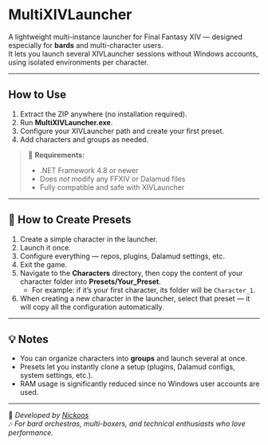 ﻿# MultiXIVLauncher

A lightweight multi-instance launcher for Final Fantasy XIV — designed especially for **bards** and multi-character users.  
It lets you launch several XIVLauncher sessions without Windows accounts, using isolated environments per character.

---

## How to Use

1. Extract the ZIP anywhere (no installation required).  
2. Run **MultiXIVLauncher.exe**.  
3. Configure your XIVLauncher path and create your first preset.  
4. Add characters and groups as needed.

> 🧩 **Requirements:**
> - .NET Framework 4.8 or newer  
> - Does *not* modify any FFXIV or Dalamud files  
> - Fully compatible and safe with XIVLauncher

---

## 🧰 How to Create Presets

1. Create a simple character in the launcher.  
2. Launch it once.  
3. Configure everything — repos, plugins, Dalamud settings, etc.  
4. Exit the game.  
5. Navigate to the **Characters** directory, then copy the content of your character folder into **Presets/Your_Preset**.  
   - For example: if it’s your first character, its folder will be `Character_1`.  
6. When creating a new character in the launcher, select that preset — it will copy all the configuration automatically.

---

## 💡 Notes

- You can organize characters into **groups** and launch several at once.  
- Presets let you instantly clone a setup (plugins, Dalamud configs, system settings, etc.).  
- RAM usage is significantly reduced since no Windows user accounts are used.  

---

🧠 *Developed by [Nickoos](https://github.com/TheNickoos)*  
🎶 *For bard orchestras, multi-boxers, and technical enthusiasts who love performance.*
